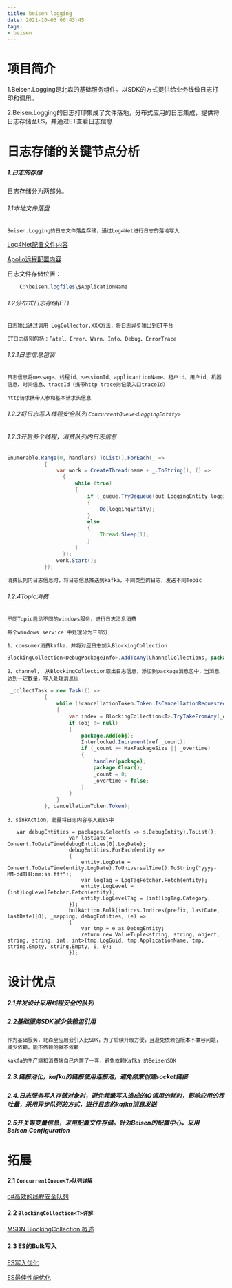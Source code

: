```yaml
---
title: beisen logging
date: 2021-10-03 00:43:45
tags:
- beisen
---
```

# 项目简介

1.Beisen.Logging是北森的基础服务组件。以SDK的方式提供给业务线做日志打印和调用。

2.Beisen.Logging的日志打印集成了文件落地，分布式应用的日志集成，提供将日志存储至ES，并通过ET查看日志信息

# 日志存储的关键节点分析

##### 1.日志的存储

日志存储分为两部分。

###### 1.1本地文件落盘

```
Beisen.Logging的日志文件落盘存储，通过Log4Net进行日志的落地写入
```

[Log4Net配置文件内容](./logging,production.config)

[Apollo远程配置内容](./LoggingConfig.xml)

日志文件存储位置：

```c#
	C:\beisen.logfiles\$ApplicationName
```

###### 1.2分布式日志存储(ET)

```
日志输出通过调用 LogCollector.XXX方法，将日志异步输出到ET平台
```

```
ET日志级别包括：Fatal、Error、Warn、Info、Debug、ErrorTrace
```

###### 1.2.1日志信息包装

```
日志信息将message、线程id、sessionId、applicantionName、租户id、用户id、机器信息、时间信息、traceId（携带http trace则记录入口traceId）
```

```
http请求携带入参和基本请求头信息
```

###### 1.2.2将日志写入线程安全队列 `ConcurrentQueue<LoggingEntity>`

###### 1.2.3开启多个线程，消费队列内日志信息

```java
Enumerable.Range(0, handlers).ToList().ForEach(_ =>
            {
                var work = CreateThread(name + _.ToString(), () =>
                  {
                      while (true)
                      {
                          if (_queue.TryDequeue(out LoggingEntity loggingEntity))
                          {
                              Do(loggingEntity);
                          }
                          else
                          {
                              Thread.Sleep(1);
                          }
                      }
                  });
                work.Start();
            });
```

```
消费队列内日志信息时，将日志信息推送到kafka，不同类型的日志，发送不同Topic
```

###### 1.2.4Topic消费

```
不同Topic启动不同的windows服务，进行日志消息消费
```

```
每个windows service 中处理分为三部分
```

```
1、consumer消费kafka，并将对应日志加入BlockingCollection
```

```java
BlockingCollection<DebugPackageInfo>.AddToAny(ChannelCollections, package);
```

```
2、channel， 从BlockingCollection取出日志信息，添加到package消息包中，当消息达到一定数量，写入处理消息组
```

```java
 _collectTask = new Task(() =>
            {
                while (!cancellationToken.Token.IsCancellationRequested)
                {
                    var index = BlockingCollection<T>.TryTakeFromAny(_dataChannels, out T obj, 5);
                    if (obj != null)
                    {
                        package.Add(obj);
                        Interlocked.Increment(ref _count);
                        if (_count >= MaxPackageSize || _overtime)
                        {
                            handler(package);
                            package.Clear();
                            _count = 0;
                            _overtime = false;
                        }
                    }
                }
            }, cancellationToken.Token);
```

```
3、sinkAction，批量将日志内容写入到ES中
```

```
   var debugEntities = packages.Select(s => s.DebugEntity).ToList();
                    var lastDate = Convert.ToDateTime(debugEntities[0].LogDate);
                    debugEntities.ForEach(entity =>
                    {
                        entity.LogDate = Convert.ToDateTime(entity.LogDate).ToUniversalTime().ToString("yyyy-MM-ddTHH:mm:ss.fff");
                        var logTag = LogTagFetcher.Fetch(entity);
                        entity.LogLevel = (int)LogLevelFetcher.Fetch(entity);
                        entity.LogLevelTag = (int)logTag.Category;
                    });
                    bulkAction.Bulk(indices.Indices(prefix, lastDate, lastDate)[0], _mapping, debugEntities, (e) =>
                    {
                        var tmp = e as DebugEntity;
                        return new ValueTuple<string, string, object, string, string, int, int>(tmp.LogGuid, tmp.ApplicationName, tmp, string.Empty, string.Empty, 0, 0);
                    });
```

# 设计优点

##### 2.1并发设计采用线程安全的队列

##### 2.2基础服务SDK减少依赖包引用

```
作为基础服务，北森全应用会引入此SDK，为了后续升级方便，且避免依赖包版本不兼容问题，减少依赖，能不依赖的就不依赖
```

```
kakfa的生产端和消费端自己内置了一套，避免依赖Kafka 的BeisenSDK
```

##### 2.3.链接池化，kafka的链接使用连接池，避免频繁创建socket链接

##### 2.4.日志服务写入存储对象时，避免频繁写入造成的IO调用的耗时，影响应用的吞吐量，采用异步队列的方式，进行日志的kafka消息发送

##### 2.5开关等变量信息，采用配置文件存储。针对Beisen的配置中心，采用Beisen.Configuration

# 拓展

#### 2.1 `ConcurrentQueue<T>队列详解`

[c#高效的线程安全队列](https://blog.csdn.net/liunianqingshi/article/details/79025818)

#### 2.2 `BlockingCollection<T>详解`

[MSDN BlockingCollection 概述](https://docs.microsoft.com/zh-cn/dotnet/standard/collections/thread-safe/blockingcollection-overview)

#### 2.3 ES的Bulk写入

[ES写入优化](https://jishuin.proginn.com/p/763bfbd54dfd)

[ES最佳性能优化](https://cloud.tencent.com/developer/article/1507035)
